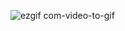 ![ezgif com-video-to-gif](https://user-images.githubusercontent.com/39787691/64116673-9b99d900-cdb0-11e9-8505-cdc1c4d16289.gif)

